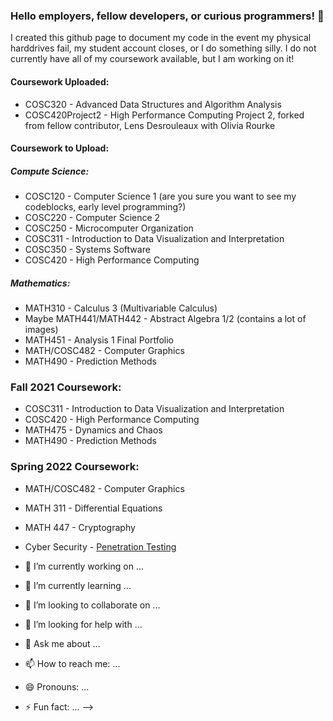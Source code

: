 ### Hello employers, fellow developers, or curious programmers! 👋

I created this github page to document my code in the event my physical harddrives fail, my student
account closes, or I do something silly. I do not currently have all of my coursework available, but I am 
working on it!

#### Coursework Uploaded:
- COSC320 - Advanced Data Structures and Algorithm Analysis
- COSC420Project2 - High Performance Computing Project 2, forked from fellow contributor, Lens Desrouleaux with Olivia Rourke

#### Coursework to Upload:
##### Compute Science:
- COSC120 - Computer Science 1 (are you sure you want to see my codeblocks, early level programming?)
- COSC220 - Computer Science 2 
- COSC250 - Microcomputer Organization
- COSC311 - Introduction to Data Visualization and Interpretation
- COSC350 - Systems Software
- COSC420 - High Performance Computing
##### Mathematics:
- MATH310 - Calculus 3 (Multivariable Calculus)
- Maybe MATH441/MATH442 - Abstract Algebra 1/2 (contains a lot of images)
- MATH451 - Analysis 1 Final Portfolio
- MATH/COSC482 - Computer Graphics
- MATH490 - Prediction Methods

### Fall 2021 Coursework:
- COSC311 - Introduction to Data Visualization and Interpretation
- COSC420 - High Performance Computing
- MATH475 - Dynamics and Chaos
- MATH490 - Prediction Methods
### Spring 2022 Coursework:
- MATH/COSC482 - Computer Graphics
- MATH 311 - Differential Equations
- MATH 447 - Cryptography
- Cyber Security - [Penetration Testing](https://my.ine.com/CyberSecurity/learning-paths/a223968e-3a74-45ed-884d-2d16760b8bbd/penetration-testing-student)


- 🔭 I’m currently working on ...
- 🌱 I’m currently learning ...
- 👯 I’m looking to collaborate on ...
- 🤔 I’m looking for help with ...
- 💬 Ask me about ...
- 📫 How to reach me: ...
- 😄 Pronouns: ...
- ⚡ Fun fact: ...
-->
